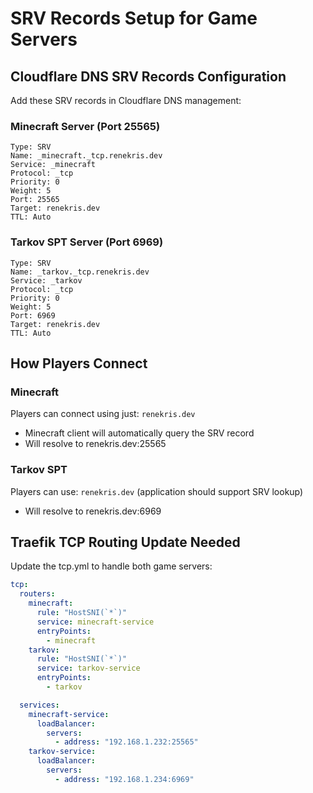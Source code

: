 # SRV Records Setup for Game Servers

## Cloudflare DNS SRV Records Configuration

Add these SRV records in Cloudflare DNS management:

### Minecraft Server (Port 25565)
```
Type: SRV
Name: _minecraft._tcp.renekris.dev
Service: _minecraft
Protocol: _tcp  
Priority: 0
Weight: 5
Port: 25565
Target: renekris.dev
TTL: Auto
```

### Tarkov SPT Server (Port 6969)
```
Type: SRV
Name: _tarkov._tcp.renekris.dev
Service: _tarkov
Protocol: _tcp
Priority: 0
Weight: 5  
Port: 6969
Target: renekris.dev
TTL: Auto
```

## How Players Connect

### Minecraft
Players can connect using just: `renekris.dev`
- Minecraft client will automatically query the SRV record
- Will resolve to renekris.dev:25565

### Tarkov SPT
Players can use: `renekris.dev` (application should support SRV lookup)
- Will resolve to renekris.dev:6969

## Traefik TCP Routing Update Needed

Update the tcp.yml to handle both game servers:

```yaml
tcp:
  routers:
    minecraft:
      rule: "HostSNI(`*`)"
      service: minecraft-service
      entryPoints:
        - minecraft
    tarkov:
      rule: "HostSNI(`*`)" 
      service: tarkov-service
      entryPoints:
        - tarkov

  services:
    minecraft-service:
      loadBalancer:
        servers:
          - address: "192.168.1.232:25565"
    tarkov-service:
      loadBalancer:
        servers:
          - address: "192.168.1.234:6969"
```